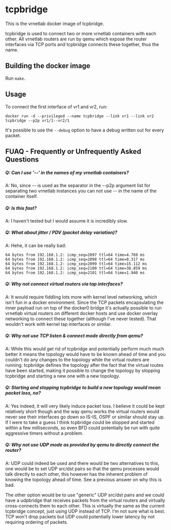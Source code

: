tcpbridge
=========
This is the vrnetlab docker image of tcpbridge.

tcpbridge is used to connect two or more vrnetlab containers with each other.
All vrnetlab routers are run by qemu which expose the router interfaces via TCP
ports and tcpbridge connects these together, thus the name.


Building the docker image
-------------------------
Run `make`.

Usage
-----
To connect the first interface of vr1 and vr2, run:
```
docker run -d --privileged --name tcpbridge --link vr1 --link vr2 tcpbridge --p2p vr1/1--vr2/1
```

It's possible to use the `--debug` option to have a debug written out for every
packet.

FUAQ - Frequently or Unfrequently Asked Questions
-------------------------------------------------
##### Q: Can I use '--' in the names of my vrnetlab containers?
A: No, since -- is used as the separator in the --p2p argument list for
separating two vrnetlab instances you can not use -- in the name of the
container itself.

##### Q: Is this fast?
A: I haven't tested but I would assume it is incredibly slow.

##### Q: What about jitter / PDV (packet delay variation)?
A: Hehe, it can be really bad:

    64 bytes from 192.168.1.2: icmp_seq=2097 ttl=64 time=4.769 ms
    64 bytes from 192.168.1.2: icmp_seq=2098 ttl=64 time=8.317 ms
    64 bytes from 192.168.1.2: icmp_seq=2099 ttl=64 time=15.112 ms
    64 bytes from 192.168.1.2: icmp_seq=2100 ttl=64 time=38.859 ms
    64 bytes from 192.168.1.2: icmp_seq=2101 ttl=64 time=1.940 ms

##### Q: Why not connect virtual routers via tap interfaces?
A: It would require fiddling lots more with kernel level networking, which
isn't fun in a docker environment. Since the TCP packets encapsulating the
inner payload run on top of the docker0 bridge it's actually possible to run
vrnetlab virtual routers on different docker hosts and use docker overlay
networking to connect these together (although I've never tested). That
wouldn't work with kernel tap interfaces or similar.

##### Q: Why not use TCP listen & connect mode directly from qemu?
A: While this would get rid of tcpbridge and potentially perform much much
better it means the topology would have to be known ahead of time and you
couldn't do any changes to the topology while the virtual routers are running.
tcpbridge defines the topology after the fact that the virtual routes have been
started, making it possible to change the topology by stopping tcpbridge and
starting a new one with a new topology.

##### Q: Starting and stopping tcpbridge to build a new topology would mean packet loss, no?
A: Yes indeed, it will very likely induce packet loss. I believe it could be
kept relatively short though and the way qemu works the virtual routers would
never see their interfaces go down so IS-IS, OSPF or similar should stay up. If
I were to take a guess I think tcpbridge could be stopped and started within a
few milliseconds, so even BFD could potentially be run with quite aggressive
timers without a problem.

##### Q: Why not use UDP mode as provided by qemu to directly connect the router?
A: UDP could indeed be used and there would be two alternatives to this, one
would be to set UDP src/dst pairs so that the qemu processes would talk
directly to each other, this however has the inherent problem of knowing the
topology ahead of time. See a previous answer on why this is bad.

The other option would be to use "generic" UDP src/dst pairs and we could have
a udpbridge that receives packets from the virtual routers and virtually
cross-connects them to each other. This is virtually the same as the current
tcpbridge concept, just using UDP instead of TCP. I'm not sure what is best.
TCP won't drop packets but UDP could potentially lower latency by not requiring
ordering of packets.
